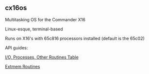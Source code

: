 ## cx16os
Multitasking OS for the Commander X16

Linux-esque, terminal-based

Runs on X16's with 65c816 processors installed (default is the 65c02)

API guides:

[I/O, Processes, Other Routines Table](routines.md)

[Extmem Routines](extmem.md)

